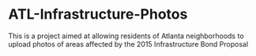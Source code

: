 # ATL-Infrastructure-Photos
This is a project aimed at allowing residents of Atlanta neighborhoods to upload photos of areas affected by the 2015 Infrastructure Bond Proposal
